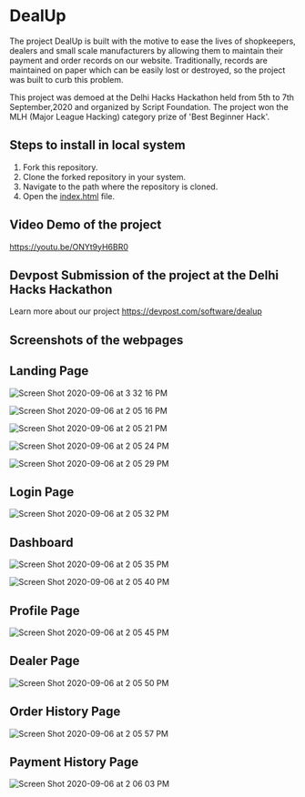 # DealUp

The project DealUp is built with the motive to ease the lives of shopkeepers, dealers and small scale manufacturers by allowing them to maintain
their payment and order records on our website. Traditionally, records are maintained on paper which can be easily lost or destroyed, so the 
project was built to curb this problem.

This project was demoed at the Delhi Hacks Hackathon held from 5th to 7th September,2020 and organized by Script Foundation. The project won the
MLH (Major League Hacking) category prize of 'Best Beginner Hack'.

## Steps to install in local system
1) Fork this repository.
2) Clone the forked repository in your system.
3) Navigate to the path where the repository is cloned.
4) Open the [index.html](https://github.com/vanichitkara/DealUp/blob/main/index.html) file.

## Video Demo of the project
https://youtu.be/ONYt9yH6BR0

## Devpost Submission of the project at the Delhi Hacks Hackathon
Learn more about our project
https://devpost.com/software/dealup

## Screenshots of the webpages
## Landing Page

![Screen Shot 2020-09-06 at 3 32 16 PM](https://user-images.githubusercontent.com/64951124/114390702-37f2a700-9bb4-11eb-928d-b8036a66a73f.png)

![Screen Shot 2020-09-06 at 2 05 16 PM](https://user-images.githubusercontent.com/64951124/114390905-71c3ad80-9bb4-11eb-92c1-0fb502424a51.png)

![Screen Shot 2020-09-06 at 2 05 21 PM](https://user-images.githubusercontent.com/64951124/114390969-8607aa80-9bb4-11eb-9a54-ad6ed298a179.png)

![Screen Shot 2020-09-06 at 2 05 24 PM](https://user-images.githubusercontent.com/64951124/114390991-8f911280-9bb4-11eb-966f-fe945f4f699c.png)

![Screen Shot 2020-09-06 at 2 05 29 PM](https://user-images.githubusercontent.com/64951124/114391006-961f8a00-9bb4-11eb-936e-0fe9f5881b26.png)

## Login Page

![Screen Shot 2020-09-06 at 2 05 32 PM](https://user-images.githubusercontent.com/64951124/114391104-b64f4900-9bb4-11eb-8ba7-8f3a70b00662.png)

## Dashboard

![Screen Shot 2020-09-06 at 2 05 35 PM](https://user-images.githubusercontent.com/64951124/114391315-f57d9a00-9bb4-11eb-89c9-565cca074a3a.png)

![Screen Shot 2020-09-06 at 2 05 40 PM](https://user-images.githubusercontent.com/64951124/114391343-00d0c580-9bb5-11eb-8e6c-3bc0a4eb1243.png)

## Profile Page

![Screen Shot 2020-09-06 at 2 05 45 PM](https://user-images.githubusercontent.com/64951124/114391386-10500e80-9bb5-11eb-821d-700751a97cf9.png)

## Dealer Page

![Screen Shot 2020-09-06 at 2 05 50 PM](https://user-images.githubusercontent.com/64951124/114391428-1cd46700-9bb5-11eb-80e5-c0dc028a5bc7.png)

## Order History Page

![Screen Shot 2020-09-06 at 2 05 57 PM](https://user-images.githubusercontent.com/64951124/114391553-42fa0700-9bb5-11eb-976e-33e1f8c73664.png)

## Payment History Page

![Screen Shot 2020-09-06 at 2 06 03 PM](https://user-images.githubusercontent.com/64951124/114391607-52795000-9bb5-11eb-9360-284e9e957b01.png)

